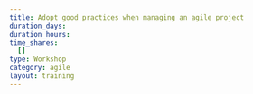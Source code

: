 ```yaml
---
title: Adopt good practices when managing an agile project
duration_days:
duration_hours:
time_shares:
  []
type: Workshop
category: agile
layout: training
---
```

